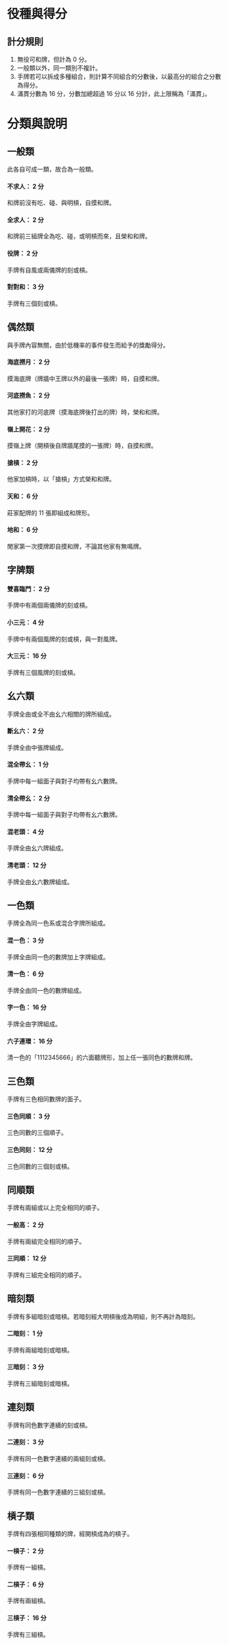 # 役種與得分 #

## 計分規則 ##
1. 無役可和牌，但計為 0 分。
2. 一般類以外，同一類別不複計。
3. 手牌若可以拆成多種組合，則計算不同組合的分數後，以最高分的組合之分數為得分。
4. 滿貫分數為 16 分，分數加總超過 16 分以 16 分計，此上限稱為「滿貫」。

# 分類與說明 #

## 一般類 ##

此各自可成一類，故合為一般類。

#### 不求人： 2 分

和牌前沒有吃、碰、與明槓，自摸和牌。

#### 全求人： 2 分

和牌前三組牌全為吃、碰，或明槓而來，且榮和和牌。

#### 役牌： 2 分

手牌有自風或兩儀牌的刻或槓。

#### 對對和： 3 分

手牌有三個刻或槓。

## 偶然類 ##

與手牌內容無關，由於低機率的事件發生而給予的獎勵得分。

#### 海底撈月： 2 分

摸海底牌（牌牆中王牌以外的最後一張牌）時，自摸和牌。

#### 河底撈魚： 2 分

其他家打的河底牌（摸海底牌後打出的牌）時，榮和和牌。

#### 嶺上開花： 2 分

摸嶺上牌（開槓後自牌牆尾摸的一張牌）時，自摸和牌。

#### 搶槓： 2 分

他家加槓時，以「搶槓」方式榮和和牌。

#### 天和： 6 分

莊家配牌的 11 張即組成和牌形。

#### 地和： 6 分

閒家第一次摸牌即自摸和牌，不論其他家有無鳴牌。

## 字牌類 ##

#### 雙喜臨門： 2 分

手牌中有兩個兩儀牌的刻或槓。

#### 小三元： 4 分

手牌中有兩個風牌的刻或槓，與一對風牌。

#### 大三元： 16 分

手牌有三個風牌的刻或槓。

## 幺六類 ##

手牌全由或全不由幺六相關的牌所組成。

#### 斷幺六： 2 分

手牌全由中張牌組成。

#### 混全帶幺： 1 分

手牌中每一組面子與對子均帶有幺六數牌。

#### 清全帶幺： 2 分

手牌中每一組面子與對子均帶有幺六數牌。

#### 混老頭： 4 分

手牌全由幺六牌組成。

#### 清老頭： 12 分

手牌全由幺六數牌組成。

## 一色類 ##

手牌全為同一色系或混合字牌所組成。

#### 混一色： 3 分

手牌全由同一色的數牌加上字牌組成。

#### 清一色： 6 分

手牌全由同一色的數牌組成。

#### 字一色： 16 分

手牌全由字牌組成。

#### 六子連環： 16 分

清一色的「1112345666」的六面聽牌形，加上任一張同色的數牌和牌。

## 三色類 ##

手牌有三色相同數牌的面子。

#### 三色同順： 3 分

三色同數的三個順子。

#### 三色同刻： 12 分

三色同數的三個刻或槓。

## 同順類 ##

手牌有兩組或以上完全相同的順子。

#### 一般高： 2 分

手牌有兩組完全相同的順子。

#### 三同順： 12 分

手牌有三組完全相同的順子。

## 暗刻類 ##

手牌有多組暗刻或暗槓。若暗刻經大明槓後成為明組，則不再計為暗刻。

#### 二暗刻： 1 分

手牌有兩組暗刻或暗槓。

#### 三暗刻： 3 分

手牌有三組暗刻或暗槓。

## 連刻類 ##

手牌有同色數字連續的刻或槓。

#### 二連刻： 3 分

手牌有同一色數字連續的兩組刻或槓。

#### 三連刻： 6 分

手牌有同一色數字連續的三組刻或槓。

## 槓子類 ##

手牌有四張相同種類的牌，經開槓成為的槓子。

#### 一槓子： 2 分

手牌有一組槓。

#### 二槓子： 6 分

手牌有兩組槓。

#### 三槓子： 16 分

手牌有三組槓。
